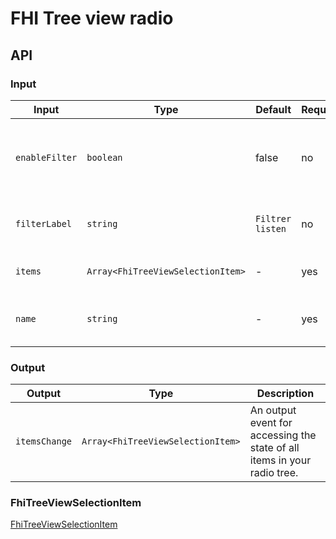 # FHI Tree view radio

## API

### Input

| Input          | Type                              | Default          | Required | Description                                          |
|----------------|-----------------------------------|------------------|----------|------------------------------------------------------|
| `enableFilter` | `boolean`                         | false            | no       | Enable a text input for filtering the checkbox tree. |
| `filterLabel`  | `string`                          | `Filtrer listen` | no       | Label for the checkbox tree filter.                  |
| `items`        | `Array<FhiTreeViewSelectionItem>` | -                | yes      | Array of all items in radio tree.                    |
| `name`         | `string`                          | -                | yes      | Naming the radio button group.                       |

### Output

| Output        | Type                              | Description                                                              |
|---------------|-----------------------------------|--------------------------------------------------------------------------|
| `itemsChange` | `Array<FhiTreeViewSelectionItem>` | An output event for accessing the state of all items in your radio tree. |

### FhiTreeViewSelectionItem

[FhiTreeViewSelectionItem](../README.md#fhitreeviewselectionitem)
